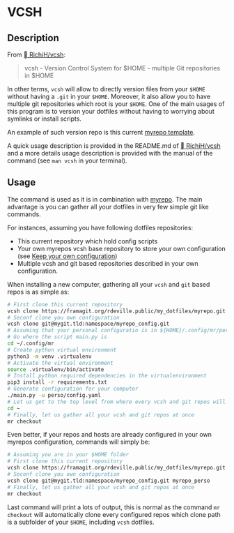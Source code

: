 # VCSH

## Description

From [ RichiH/vcsh][vcsh_repo_url]:

> vcsh - Version Control System for $HOME - multiple Git repositories in $HOME

In other terms, `vcsh` will allow to directly version files from your `$HOME`
without having a `.git` in your `$HOME`. Moreover, it also allow you to have
multiple git repositories which root is your `$HOME`. One of the main usages of
this program is to version your dotfiles without having to worrying about
symlinks or install scripts.

An example of such version repo is this current [myrepo
template][myrepo_template_url].

A quick usage description is provided in the README.md of [
RichiH/vcsh][vcsh_repo_url] and a more details usage description is provided
with the manual of the command (see `man vcsh` in your terminal).

## Usage

The command is used as it is in combination with [myrepo][myrepos_doc_url]. The
main advantage is you can gather all your dotfiles in very few simple git like
commands.

For instances, assuming you have following dotfiles repositories:

  - This current repository which hold config scripts
  - Your own myrepos vcsh base repository to store your own configuration (see
   [Keep your own configuration][keep_your_configuration])
  - Multiple vcsh and git based repositories described in your own configuration.

When installing a new computer, gathering all your `vcsh` and `git` based repos
is as simple as:

```bash
# First clone this current repository
vcsh clone https://framagit.org/rdeville.public/my_dotfiles/myrepo.git myrepo
# Seconf clone you own configuration
vcsh clone git@mygit.tld:namespace/myrepo_config.git
# Assuming that your personal configuratio is in ${HOME}/.config/mr/perso/
# Go where the script main.py is
cd ~/.config/mr
# Create python virtual environment
python3 -m venv .virtualenv
# Activate the virtual environment
source .virtualenv/bin/activate
# Install python required dependencies in the virtualenvironment
pip3 install -r requirements.txt
# Generate configuration for your computer
./main.py -u perso/config.yaml
# Let us got to the top level from where every vcsh and git repos will be clone
cd ~
# Finally, let us gather all your vcsh and git repos at once
mr checkout
```

Even better, if your repos and hosts are already configured in your own myrepos
configuration, commands will simply be:

```bash
# Assuming you are in your $HOME folder
# First clone this current repository
vcsh clone https://framagit.org/rdeville.public/my_dotfiles/myrepo.git myrepo
# Seconf clone you own configuration
vcsh clone git@mygit.tld:namespace/myrepo_config.git myrepo_perso
# Finally, let us gather all your vcsh and git repos at once
mr checkout
```


Last command will print a lots of output, this is normal as the command `mr
checkout` will automatically clone every configured repos which clone path is a
subfolder of your `$HOME`, including `vcsh` dotfiles.


[vcsh_repo_url]: https://github.com/RichiH/vcsh
[myrepo_template_url]: https://framagit.org/rdeville.public/my_dotfiles/myrepo
[myrepos_doc_url]: https://myrepos.branchable.com/
[keep_your_configuration]: ../usage/keep_your_configuration.md
